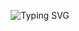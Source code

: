 <p align="center">
<img src="https://readme-typing-svg.herokuapp.com?font=Neucha&size=25&pause=1000&color=CCD6F6&vCenter=true&width=302&height=30&lines=%D0%AF+%D0%B2%D0%B5%D0%B1-%D1%80%D0%B0%D0%B7%D1%80%D0%B0%D0%B1%D0%BE%D1%82%D1%87%D0%B8%D0%BA+%D0%B8+%D1%84%D1%80%D0%B8%D0%BB%D0%B0%D0%BD%D1%81%D0%B5%D1%80" alt="Typing SVG" />
<p>
